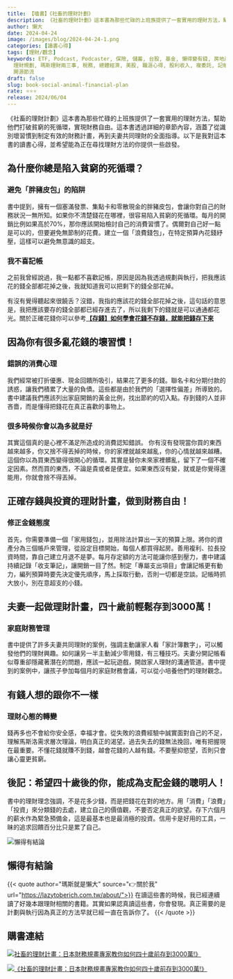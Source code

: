 ```yaml
---
title: 【嗑書】《社畜的理財計劃》
description: 《社畜的理財計劃》這本書為那些忙碌的上班族提供了一套實用的理財方法，幫助他們打破貧窮的死循環，實現財務自由。這本書透過詳細的章節內容，涵蓋了從識別壞習慣到制定有效的財務計畫，再到夫妻共同理財的全面指導。以下是我對這本書的讀書心得，並希望能為正在尋找理財方法的你提供一些啟發。
author: 懶大
date: 2024-04-24
image: /images/blog/2024-04-24-1.png
categories: [讀書心得]
tags: [理財/觀念]
keywords: ETF, Podcast, Podcaster, 保險, 儲蓄, 台股, 基金, 懶得變有錢, 房地產, 投資, 投資理財, 支出, 收入, 理財,
  理財規劃, 瑪斯理財兩三事, 稅務, 總體經濟, 美股, 職涯心得, 股利收入, 複委託, 記帳, 讀書心得, 財務規劃, 財商, 貸款, 資產配置, 退休規劃,
  開源節流
draft: false
slug: book-social-animal-financial-plan
rate: ⭐⭐⭐
release: 2024/06/04
---
```

《社畜的理財計劃》這本書為那些忙碌的上班族提供了一套實用的理財方法，幫助他們打破貧窮的死循環，實現財務自由。這本書透過詳細的章節內容，涵蓋了從識別壞習慣到制定有效的財務計畫，再到夫妻共同理財的全面指導。以下是我對這本書的讀書心得，並希望能為正在尋找理財方法的你提供一些啟發。

## 為什麼你總是陷入貧窮的死循環？

### 避免「胖豬皮包」的陷阱

書中提到，擁有一個塞滿發票、集點卡和零散現金的胖豬皮包，會讓你對自己的財務狀況一無所知。如果你不清楚錢花在哪裡，很容易陷入貧窮的死循環。每月的開銷比例如果高於70%，那你應該開始檢討自己的消費習慣了。偶爾對自己好一點是可以的，但要避免無節制的花費。建立一個「浪費錢包」，在特定預算內花錢紓壓，這樣可以避免無意識的超支。

### 我不喜記帳

之前我曾經說過，我一點都不喜歡記帳，原因是因為我透過規劃與執行，把我應該花的錢全部都花掉之後，我就知道我可以把剩下的錢全部花掉。

有沒有覺得聽起來很饒舌？沒錯，我指的應該花的錢全部花掉之後，這句話的意思是，我把應該要存的錢全部都已經存進去了，所以我剩下的錢就是可以通通都花光。關於正確花錢你可以參考[**【存錢】如何學會花錢不存錢，就能把錢存下來**](https://lazytoberich.com.tw/p/how-to-learn-to-spend-not-save-and-still-save-money/)

## 因為你有很多亂花錢的壞習慣！

### 錯誤的消費心理

我們經常被打折優惠、現金回饋所吸引，結果花了更多的錢。聯名卡和分期付款的誘惑，讓我們積累了大量的負債。這些都是由於我們的「選擇性偏差」所導致的。書中建議我們應該列出家庭開銷的黃金比例，找出節約的切入點。存到錢的人並非吝嗇，而是懂得把錢花在真正喜歡的事物上。

### 很多時候你會以為多就是好

其實這個真的是心裡不滿足所造成的消費認知錯誤。 你有沒有發現當你買的東西越來越多，你又捨不得丟掉的時候，你的家裡就越來越亂，你的心情就越來越糟。這個你以為買東西變得很開心的循環。其實是替你未來家裡髒亂，留下了一個不確定因素。然而買的東西，不論是貴或者是便宜。如果東西沒有變，就或是你覺得還能用，你就會捨不得丟掉。

## 正確存錢與投資的理財計畫，做到財務自由！

### 修正金錢態度

首先，你需要準備一個「家用錢包」，並用除法計算出一天的預算上限。將你的資產分為三個帳戶來管理，從設定目標開始，每個人都買得起房。善用複利、拉長投資時間，靠自己建立月退不是夢。每月存定額的方法可能讓你感到壓力，書中建議持續記錄「收支筆記」，讓開銷一目了然。制定「專屬支出項目」會讓記帳更有動力，編列預算時要先決定優先順序，馬上採取行動，否則一切都是空談。記帳時抓大放小，別在意超支的小錢。

## 夫妻一起做理財計畫，四十歲前輕鬆存到3000萬！

### 家庭財務管理

書中提供了許多夫妻共同理財的案例，強調主動讓家人看「家計簿數字」，可以觸發他們的理財興趣。如何讓另一半主動減少零用錢，有三種技巧。夫妻分開記帳看似尊重卻隱藏著潛在的問題，應該一起玩遊戲，開啟家人理財的溝通管道。書中提到的案例中，讓孩子參加每個月的家庭財務會議，可以從小培養他們的理財觀念。

## 有錢人想的跟你不一樣

### 理財心態的轉變

錢再多也不會給你安全感，幸福才會。從失敗的浪費經驗中誠實面對自己的不足，理解馬斯洛需求層次理論，明白真正的渴望。過去失去的錢無法挽回，唯有把握現在最重要。不懂花錢就賺不到錢，越會花錢的人越有錢。不要壓抑慾望，否則只會讓心靈更貧窮。

## 後記：希望四十歲後的你，能成為支配金錢的聰明人！

書中的理財理念強調，不是花多少錢，而是把錢花在對的地方。用「消費」「浪費」「投資」來分類錢的去處，建立自己的價值觀，不要否定真正的欲望。存下六個月的薪水作為緊急預備金，這是最基本也是最消極的投資。信用卡是好用的工具，一昧的追求回饋百分比只是累了自己。

![懶得有結論](/images/blog/lazytobeconclude.svg)
## 懶得有結論

{{< quote author="瑪斯就是懶大" source="👉關於我" url="https://lazytoberich.com.tw/about/">}}
在讀這些書的時候，我已經連續讀了好幾本跟理財相關的書籍。其實如果認真讀這些書，你會發現。真正需要的是計劃與執行因為真正的方法早就已經一直在告訴你了。
{{< /quote >}}


## 購書連結
[![社畜的理財計畫：日本財務規畫專家教你如何四十歲前存到3000萬!》](/images/blog/books.png)](https://www.books.com.tw/exep/assp.php/shamangels/products/0010918698?utm_source=shamangels&utm_medium=ap-books&utm_content=recommend&utm_campaign=ap-202406)

[![《社畜的理財計畫：日本財務規畫專家教你如何四十歲前存到3000萬!》](/images/blog/momobooks.png)](https://www.momoshop.com.tw/goods/GoodsDetail.jsp?i_code=9880572&Area=search&oid=1_1&cid=index&kw=%E7%A4%BE%E7%95%9C%E7%9A%84%E7%90%86%E8%B2%A1%E8%A8%88%E5%8A%83&memid=6000021729&cid=apuad&oid=1&osm=league)
